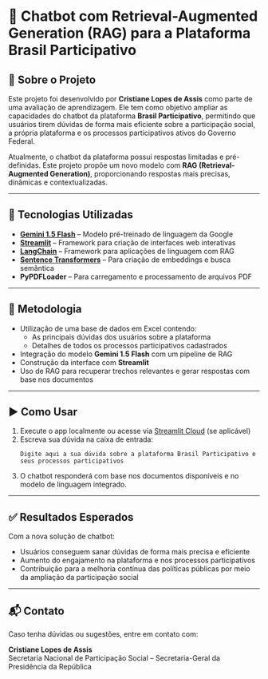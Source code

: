 # 🤖 Chatbot com Retrieval-Augmented Generation (RAG) para a Plataforma Brasil Participativo

## 📌 Sobre o Projeto

Este projeto foi desenvolvido por **Cristiane Lopes de Assis** como parte de uma avaliação de aprendizagem. Ele tem como objetivo ampliar as capacidades do chatbot da plataforma **Brasil Participativo**, permitindo que usuários tirem dúvidas de forma mais eficiente sobre a participação social, a própria plataforma e os processos participativos ativos do Governo Federal.

Atualmente, o chatbot da plataforma possui respostas limitadas e pré-definidas. Este projeto propõe um novo modelo com **RAG (Retrieval-Augmented Generation)**, proporcionando respostas mais precisas, dinâmicas e contextualizadas.

---

## 🧠 Tecnologias Utilizadas

- **[Gemini 1.5 Flash](https://ai.google.dev/gemini)** – Modelo pré-treinado de linguagem da Google
- **[Streamlit](https://streamlit.io/)** – Framework para criação de interfaces web interativas
- **[LangChain](https://www.langchain.com/)** – Framework para aplicações de linguagem com RAG
- **[Sentence Transformers](https://www.sbert.net/)** – Para criação de embeddings e busca semântica
- **PyPDFLoader** – Para carregamento e processamento de arquivos PDF

---

## 🧰 Metodologia

- Utilização de uma base de dados em Excel contendo:
  - As principais dúvidas dos usuários sobre a plataforma
  - Detalhes de todos os processos participativos cadastrados
- Integração do modelo **Gemini 1.5 Flash** com um pipeline de RAG
- Construção da interface com **Streamlit**
- Uso de RAG para recuperar trechos relevantes e gerar respostas com base nos documentos

---

## ▶️ Como Usar

1. Execute o app localmente ou acesse via [Streamlit Cloud](https://streamlit.io/cloud) (se aplicável)
2. Escreva sua dúvida na caixa de entrada:
   ```
   Digite aqui a sua dúvida sobre a plataforma Brasil Participativo e seus processos participativos
   ```
3. O chatbot responderá com base nos documentos disponíveis e no modelo de linguagem integrado.

---

## ✅ Resultados Esperados

Com a nova solução de chatbot:

- Usuários conseguem sanar dúvidas de forma mais precisa e eficiente
- Aumento do engajamento na plataforma e nos processos participativos
- Contribuição para a melhoria contínua das políticas públicas por meio da ampliação da participação social

---

## 📬 Contato

Caso tenha dúvidas ou sugestões, entre em contato com:

**Cristiane Lopes de Assis**  
Secretaria Nacional de Participação Social – Secretaria-Geral da Presidência da República